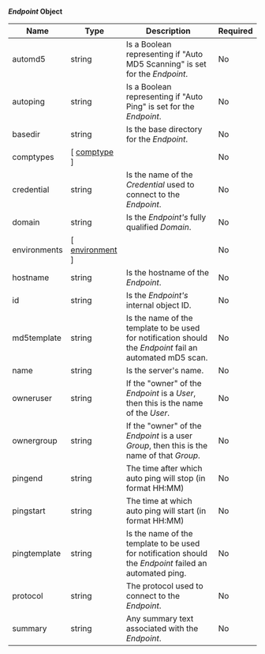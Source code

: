 **_Endpoint_ Object**

| Name | Type | Description | Required |
| ---- | ---- | ----------- | -------- |
| automd5 | string | Is a Boolean representing if "Auto MD5 Scanning" is set for the _Endpoint_. | No |
| autoping | string | Is a Boolean representing if "Auto Ping" is set for the _Endpoint_. | No |
| basedir | string | Is the base directory for the _Endpoint_. | No |
| comptypes | [ [comptype](/restapi/models/#comptype) ] |  | No |
| credential | string | Is the name of the _Credential_ used to connect to the _Endpoint_. | No |
| domain | string | Is the _Endpoint's_ fully qualified _Domain_. | No |
| environments | [ [environment](/restapi/models/#environment) ] |  | No |
| hostname | string | Is the hostname of the _Endpoint_. | No |
| id | string | Is the _Endpoint's_ internal object ID. | No |
| md5template | string | Is the name of the template to be used for notification should the _Endpoint_ fail an automated mD5 scan. | No |
| name | string | Is the server's name. | No |
| owneruser | string | If the "owner" of the _Endpoint_ is a _User_, then this is the name of the _User_. | No |
| ownergroup | string | If the "owner" of the _Endpoint_ is a user _Group_, then this is the name of that _Group_. | No |
| pingend | string | The time after which auto ping will stop (in format HH:MM) | No |
| pingstart | string | The time at which auto ping will start (in format HH:MM) | No |
| pingtemplate | string | Is the name of the template to be used for notification should the _Endpoint_ failed an automated ping. | No |
| protocol | string | The protocol used to connect to the _Endpoint_. | No |
| summary | string | Any summary text associated with the _Endpoint_. | No |